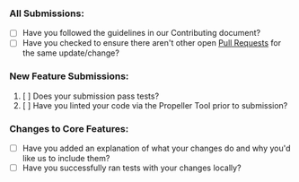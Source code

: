 ### All Submissions:

* [ ] Have you followed the guidelines in our Contributing document?
* [ ] Have you checked to ensure there aren't other open [Pull Requests](../../pulls) for the same update/change?

### New Feature Submissions:

1. [ ] Does your submission pass tests?
2. [ ] Have you linted your code via the Propeller Tool prior to submission?

### Changes to Core Features:

* [ ] Have you added an explanation of what your changes do and why you'd like us to include them?
* [ ] Have you successfully ran tests with your changes locally?
